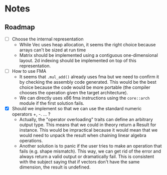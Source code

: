 # Notes

## Roadmap

- [ ] Choose the internal representation
    - While Vec uses heap allocation, it seems the right choice because arrays can't be sized at run time
    - Matrix should be implemented using a contiguous one-dimensional layout. 2d indexing should be implemented on top of this representation.
- [ ] How to use FMA
    - It seems that `.mul_add()` already uses fma but we need to confirm it by checking the assembly code generated. This would be the best choice because the code would be more portable (the compiler chooses the operation given the target architecture).
    - We can directly uses x86 fma instructions using the `core::arch` module if the first solution fails.
- [x] Should we implement so that we can use the standard numeric operators +, -. ... ?
    - Actually, the "operator overloading" traits can define an arbitrary output type. This means that we could in theory return a Result for instance. This would be impractical because it would mean that we would need to unpack the result when chaining linear algebra operations.
    - Another solution is to panic if the user tries to make an operation that fails (e.g. shape mismatch). This way, we can get rid of the error and always return a valid output or dramatically fail. This is consistent with the subject saying that if vectors don't have the same dimension, the result is undefined.